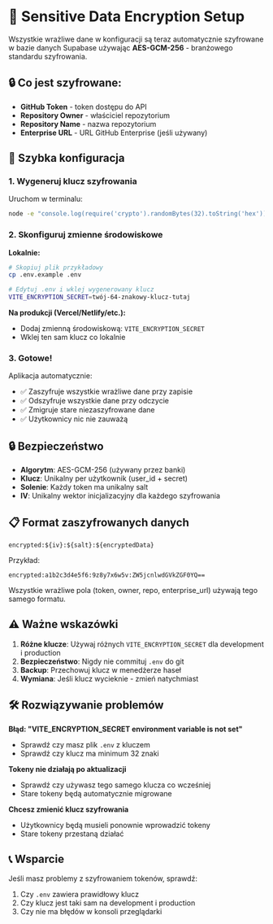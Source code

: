 # 🔐 Sensitive Data Encryption Setup

Wszystkie wrażliwe dane w konfiguracji są teraz automatycznie szyfrowane w bazie danych Supabase używając **AES-GCM-256** - branżowego standardu szyfrowania.

## 🔒 Co jest szyfrowane:

- **GitHub Token** - token dostępu do API
- **Repository Owner** - właściciel repozytorium
- **Repository Name** - nazwa repozytorium
- **Enterprise URL** - URL GitHub Enterprise (jeśli używany)

## 🚀 Szybka konfiguracja

### 1. Wygeneruj klucz szyfrowania

Uruchom w terminalu:

```bash
node -e "console.log(require('crypto').randomBytes(32).toString('hex'))"
```

### 2. Skonfiguruj zmienne środowiskowe

**Lokalnie:**

```bash
# Skopiuj plik przykładowy
cp .env.example .env

# Edytuj .env i wklej wygenerowany klucz
VITE_ENCRYPTION_SECRET=twój-64-znakowy-klucz-tutaj
```

**Na produkcji (Vercel/Netlify/etc.):**

- Dodaj zmienną środowiskową: `VITE_ENCRYPTION_SECRET`
- Wklej ten sam klucz co lokalnie

### 3. Gotowe!

Aplikacja automatycznie:

- ✅ Zaszyfruje wszystkie wrażliwe dane przy zapisie
- ✅ Odszyfruje wszystkie dane przy odczycie
- ✅ Zmigruje stare niezaszyfrowane dane
- ✅ Użytkownicy nic nie zauważą

## 🔒 Bezpieczeństwo

- **Algorytm**: AES-GCM-256 (używany przez banki)
- **Klucz**: Unikalny per użytkownik (user_id + secret)
- **Solenie**: Każdy token ma unikalny salt
- **IV**: Unikalny wektor inicjalizacyjny dla każdego szyfrowania

## 📋 Format zaszyfrowanych danych

```
encrypted:${iv}:${salt}:${encryptedData}
```

Przykład:

```
encrypted:a1b2c3d4e5f6:9z8y7x6w5v:ZW5jcnlwdGVkZGF0YQ==
```

Wszystkie wrażliwe pola (token, owner, repo, enterprise_url) używają tego samego formatu.

## ⚠️ Ważne wskazówki

1. **Różne klucze**: Używaj różnych `VITE_ENCRYPTION_SECRET` dla development i production
2. **Bezpieczeństwo**: Nigdy nie commituj `.env` do git
3. **Backup**: Przechowuj klucz w menedżerze haseł
4. **Wymiana**: Jeśli klucz wycieknie - zmień natychmiast

## 🛠️ Rozwiązywanie problemów

**Błąd: "VITE_ENCRYPTION_SECRET environment variable is not set"**

- Sprawdź czy masz plik `.env` z kluczem
- Sprawdź czy klucz ma minimum 32 znaki

**Tokeny nie działają po aktualizacji**

- Sprawdź czy używasz tego samego klucza co wcześniej
- Stare tokeny będą automatycznie migrowane

**Chcesz zmienić klucz szyfrowania**

- Użytkownicy będą musieli ponownie wprowadzić tokeny
- Stare tokeny przestaną działać

## 📞 Wsparcie

Jeśli masz problemy z szyfrowaniem tokenów, sprawdź:

1. Czy `.env` zawiera prawidłowy klucz
2. Czy klucz jest taki sam na development i production
3. Czy nie ma błędów w konsoli przeglądarki
